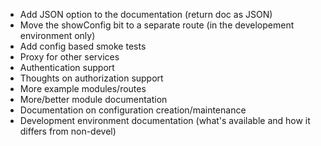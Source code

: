 
* Add JSON option to the documentation (return doc as JSON)
* Move the showConfig bit to a separate route (in the developement environment only)
* Add config based smoke tests
* Proxy for other services
* Authentication support
* Thoughts on authorization support
* More example modules/routes
* More/better module documentation
* Documentation on configuration creation/maintenance
* Development environment documentation (what's available and how it differs from non-devel)
